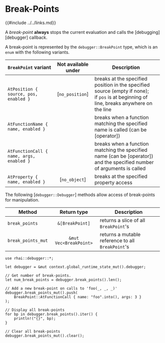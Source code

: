 Break-Points
============

{{#include ../../links.md}}

A _break-point_ **always** stops the current evaluation and calls the [debugging][debugger]
callback.

A break-point is represented by the `debugger::BreakPoint` type, which is an `enum` with
the following variants.

| `BreakPoint` variant                     | Not available under | Description                                                                                                                                 |
| ---------------------------------------- | :-----------------: | ------------------------------------------------------------------------------------------------------------------------------------------- |
| `AtPosition { source, pos, enabled }`    |   [`no_position`]   | breaks at the specified position in the specified source (empty if none);<br/>if `pos` is at beginning of line, breaks anywhere on the line |
| `AtFunctionName { name, enabled }`       |                     | breaks when a function matching the specified name is called (can be [operator])                                                            |
| `AtFunctionCall { name, args, enabled }` |                     | breaks when a function matching the specified name (can be [operator]) and the specified number of arguments is called                      |
| `AtProperty { name, enabled }`           |    [`no_object`]    | breaks at the specified property access                                                                                                     |

The following [`debugger::Debugger`] methods allow access of break-points for manipulation.

| Method             |      Return type       | Description                                       |
| ------------------ | :--------------------: | ------------------------------------------------- |
| `break_points`     |    `&[BreakPoint]`     | returns a slice of all `BreakPoint`'s             |
| `break_points_mut` | `&mut Vec<BreakPoint>` | returns a mutable reference to all `BreakPoint`'s |

```rust,no_run
use rhai::debugger::*;

let debugger = &mut context.global_runtime_state_mut().debugger;

// Get number of break-points.
let num_break_points = debugger.break_points().len();

// Add a new break-point on calls to 'foo(_, _, _)'
debugger.break_points_mut().push(
    BreakPoint::AtFunctionCall { name: "foo".into(), args: 3 }
);

// Display all break-points
for bp in debugger.break_points().iter() {
    println!("{}", bp);
}

// Clear all break-points
debugger.break_points_mut().clear();
```
